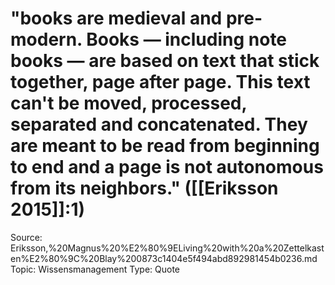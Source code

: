 # "books are medieval and pre-modern. Books — including note books — are based on text that stick together, page after page. This text can't be moved, processed, separated and concatenated. They are meant to be read from beginning to end and a page is not autonomous from its neighbors." ([[Eriksson 2015]]:1)

Source: Eriksson,%20Magnus%20%E2%80%9ELiving%20with%20a%20Zettelkasten%E2%80%9C%20Blay%200873c1404e5f494abd892981454b0236.md
Topic: Wissensmanagement
Type: Quote